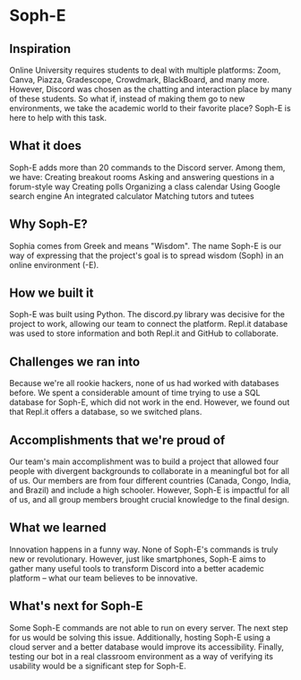 # Soph-E

## Inspiration
Online University requires students to deal with multiple platforms: Zoom, Canva, Piazza, Gradescope, Crowdmark, BlackBoard, and many more. However, Discord was chosen as the chatting and interaction place by many of these students. So what if, instead of making them go to new environments, we take the academic world to their favorite place? Soph-E is here to help with this task. 

## What it does
Soph-E adds more than 20 commands to the Discord server. Among them, we have: 
Creating breakout rooms
Asking and answering questions in a forum-style way
Creating polls
Organizing a class calendar 
Using Google search engine
An integrated calculator
Matching tutors and tutees

## Why Soph-E?
Sophia comes from Greek and means "Wisdom". The name Soph-E is our way of expressing that the project's goal is to spread wisdom (Soph) in an online environment (-E). 

## How we built it
Soph-E was built using Python. The discord.py library was decisive for the project to work, allowing our team to connect the platform. Repl.it database was used to store information and both Repl.it and GitHub to collaborate. 

## Challenges we ran into
Because we're all rookie hackers, none of us had worked with databases before. We spent a considerable amount of time trying to use a SQL database for Soph-E, which did not work in the end. However, we found out that Repl.it offers a database, so we switched plans. 

## Accomplishments that we're proud of
Our team's main accomplishment was to build a project that allowed four people with divergent backgrounds to collaborate in a meaningful bot for all of us. Our members are from four different countries (Canada, Congo, India, and Brazil) and include a high schooler. However, Soph-E is impactful for all of us, and all group members brought crucial knowledge to the final design. 

## What we learned
Innovation happens in a funny way. None of Soph-E's commands is truly new or revolutionary. However, just like smartphones, Soph-E aims to gather many useful tools to transform Discord into a better academic platform – what our team believes to be innovative. 

## What's next for Soph-E
Some Soph-E commands are not able to run on every server. The next step for us would be solving this issue. Additionally, hosting Soph-E using a cloud server and a better database would improve its accessibility. Finally, testing our bot in a real classroom environment as a way of verifying its usability would be a significant step for Soph-E.

